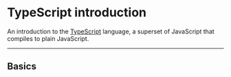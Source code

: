 # TypeScript introduction

An introduction to the [TypeScript](https://www.typescriptlang.org) language, a
superset of JavaScript that compiles to plain JavaScript.

---

## Basics
